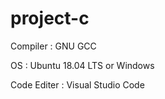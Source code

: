 # project-c

Compiler : GNU GCC

OS : Ubuntu 18.04 LTS or Windows

Code Editer : Visual Studio Code
